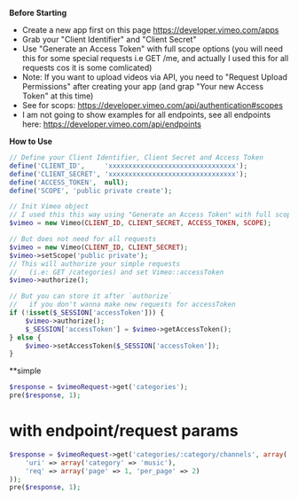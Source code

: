 **Before Starting**

- Create a new app first on this page https://developer.vimeo.com/apps
- Grab your "Client Identifier" and "Client Secret"
- Use "Generate an Access Token" with full scope options (you will need this for some special requests i.e GET /me, and actually I used this for all requests cos it is some comlicated)
- Note: If you want to upload videos via API, you need to "Request Upload Permissions" after creating your app (and grap "Your new Access Token" at this time)
- See for scops: https://developer.vimeo.com/api/authentication#scopes
- I am not going to show examples for all endpoints, see all endpoints here: https://developer.vimeo.com/api/endpoints

**How to Use**

```php
// Define your Client Identifier, Client Secret and Access Token
define('CLIENT_ID',     'xxxxxxxxxxxxxxxxxxxxxxxxxxxxxxxx');
define('CLIENT_SECRET', 'xxxxxxxxxxxxxxxxxxxxxxxxxxxxxxxx');
define('ACCESS_TOKEN',  null);
define('SCOPE', 'public private create');

// Init Vimeo object
// I used this this way using "Generate an Access Token" with full scope
$vimeo = new Vimeo(CLIENT_ID, CLIENT_SECRET, ACCESS_TOKEN, SCOPE);

// But does not need for all requests
$vimeo = new Vimeo(CLIENT_ID, CLIENT_SECRET);
$vimeo->setScope('public private');
// This will authorize your simple requests
//   (i.e: GET /categories) and set Vimeo::accessToken
$vimeo->authorize();

// But you can store it after `authorize`
//   if you don't wanna make new requests for accessToken
if (!isset($_SESSION['accessToken'])) {
    $vimeo->authorize();
    $_SESSION['accessToken'] = $vimeo->getAccessToken();
} else {
    $vimeo->setAccessToken($_SESSION['accessToken']);
}
```

**simple

```php
$response = $vimeoRequest->get('categories');
pre($response, 1);
```

# with endpoint/request params

```php
$response = $vimeoRequest->get('categories/:category/channels', array(
    'uri' => array('category' => 'music'),
    'req' => array('page' => 1, 'per_page' => 2)
));
pre($response, 1);
```
